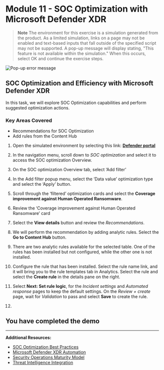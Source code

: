 # Module 11 - SOC Optimization with Microsoft Defender XDR

>**Note**
> The environment for this exercise is a simulation generated from the product. As a limited simulation, links on a page may not be enabled and text-based inputs that fall outside of the specified script may not be supported. A pop-up message will display stating, "This feature is not available within the simulation." When this occurs, select OK and continue the exercise steps.  

![Pop-up error message](../Media/simulation-pop-up-error.png)

## SOC Optimization and Efficiency with Microsoft Defender XDR

In this task, we will explore SOC Optimization capabilities and perform suggested optimization actions.

### Key Areas Covered

- Recommendations for SOC Optimization
- Add rules from the Content Hub

1. Open the simulated environment by selecting this link: **[Defender portal](https://app.highlights.guide/start/b16f9188-595d-44d9-9f14-26b91e9568d6?guide=true&autoHide=true)**

1. In the navigation menu, scroll down to *SOC optimization* and select it to access the SOC optimization Overview.

1. On the SOC optimization Overview tab, select ‘Add filter’

1. In the Add filter popup menu, select the ‘Data value’ optimization type and select the ‘Apply’ button.

1. Scroll through the ‘filtered’ optimization cards and select the **Coverage improvement against Human Operated Ransomware**.

1. Review the ‘Coverage improvement against Human Operated Ransomware’ card

1. Select the **View details** button and review the *Recommendations*.

1. We will perform the recommendation by adding analytic rules. Select the **Go to Content Hub** button.

1. There are two analytic rules available for the selected table. One of the rules has been installed but not configured, while the other one is not installed.

1. Configure the rule that has been installed. Select the rule name link, and it will bring you to the rule templates tab in Analytics. Select the rule and select the **Create rule** in the details pane on the right.

1. Select **Next: Set rule logic**, for the *Incident settings* and *Automated response* pages to keep the default settings. On the *Review + create* page, wait for *Validation* to pass and select **Save** to create the rule.

1. 

## You have completed the demo

---

**Additional Resources:**

- [SOC Optimization Best Practices](https://docs.microsoft.com/security/operations/soc-optimization)
- [Microsoft Defender XDR Automation](https://docs.microsoft.com/microsoft-365/security/defender/m365d-autoir)
- [Security Operations Maturity Model](https://docs.microsoft.com/security/operations/security-operations-maturity-model)
- [Threat Intelligence Integration](https://docs.microsoft.com/microsoft-365/security/defender/threat-analytics)

